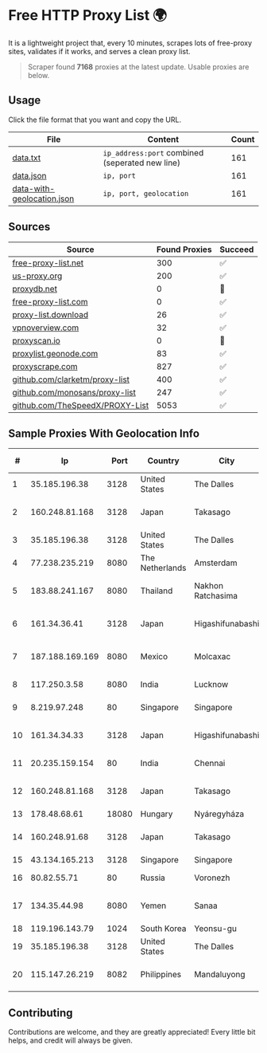 
# Free HTTP Proxy List 🌍

It is a lightweight project that, every 10 minutes, scrapes lots of free-proxy sites, validates if it works, and serves a clean proxy list.


> Scraper found **7168** proxies at the latest update. Usable proxies are below.

## Usage

Click the file format that you want and copy the URL.


|File|Content|Count|
|----|-------|-----|
|[data.txt](https://raw.githubusercontent.com/themiralay/Proxy-List-World/master/data.txt)|`ip_address:port` combined (seperated new line)|161|
|[data.json](https://raw.githubusercontent.com/themiralay/Proxy-List-World/master/data.json)|`ip, port`|161|
|[data-with-geolocation.json](https://raw.githubusercontent.com/themiralay/Proxy-List-World/master/data-with-geolocation.json)|`ip, port, geolocation`|161|

## Sources

|Source|Found Proxies|Succeed|
|------|-------------|-------|
|[free-proxy-list.net](https://free-proxy-list.net)|300|✅|
|[us-proxy.org](https://www.us-proxy.org)|200|✅|
|[proxydb.net](http://proxydb.net)|0|🚫|
|[free-proxy-list.com](https://free-proxy-list.com/?page=&port=&type%5B%5D=http&type%5B%5D=https&up_time=0&search=Search)|0|✅|
|[proxy-list.download](https://www.proxy-list.download/HTTP)|26|✅|
|[vpnoverview.com](https://vpnoverview.com/privacy/anonymous-browsing/free-proxy-servers)|32|✅|
|[proxyscan.io](https://www.proxyscan.io)|0|🚫|
|[proxylist.geonode.com](https://proxylist.geonode.com/api/proxy-list?limit=300&page=1&sort_by=lastChecked&sort_type=desc&protocols=http,https)|83|✅|
|[proxyscrape.com](https://api.proxyscrape.com/v2/?request=displayproxies&protocol=http&timeout=10000&country=all&ssl=all&anonymity=all)|827|✅|
|[github.com/clarketm/proxy-list](https://raw.githubusercontent.com/clarketm/proxy-list/master/proxy-list-raw.txt)|400|✅|
|[github.com/monosans/proxy-list](https://raw.githubusercontent.com/monosans/proxy-list/main/proxies/http.txt)|247|✅|
|[github.com/TheSpeedX/PROXY-List](https://raw.githubusercontent.com/TheSpeedX/PROXY-List/master/http.txt)|5053|✅|


## Sample Proxies With Geolocation Info

|#|Ip|Port|Country|City|Internet Service Provider|
|-|--|----|-------|----|-------------------------|
|1|35.185.196.38|3128|United States|The Dalles|Google LLC|
|2|160.248.81.168|3128|Japan|Takasago|NTT PC Communications, Inc.|
|3|35.185.196.38|3128|United States|The Dalles|Google LLC|
|4|77.238.235.219|8080|The Netherlands|Amsterdam|Servers Tech Fzco|
|5|183.88.241.167|8080|Thailand|Nakhon Ratchasima|Triple T Broadband Public Company Limited|
|6|161.34.36.41|3128|Japan|Higashifunabashi|NTT PC Communications, Inc.|
|7|187.188.169.169|8080|Mexico|Molcaxac|Total Play Telecomunicaciones SA De CV|
|8|117.250.3.58|8080|India|Lucknow|Bharat Sanchar Nigam Ltd|
|9|8.219.97.248|80|Singapore|Singapore|Alibaba (US) Technology Co., Ltd.|
|10|161.34.34.33|3128|Japan|Higashifunabashi|NTT PC Communications, Inc.|
|11|20.235.159.154|80|India|Chennai|Microsoft Corporation|
|12|160.248.81.168|3128|Japan|Takasago|NTT PC Communications, Inc.|
|13|178.48.68.61|18080|Hungary|Nyáregyháza|UPC|
|14|160.248.91.68|3128|Japan|Takasago|NTT PC Communications, Inc.|
|15|43.134.165.213|3128|Singapore|Singapore|Aceville Pte.ltd|
|16|80.82.55.71|80|Russia|Voronezh|CenterTelecom Voronezh ISP|
|17|134.35.44.98|8080|Yemen|Sanaa|Public Telecommunication Corporation|
|18|119.196.143.79|1024|South Korea|Yeonsu-gu|Korea Telecom|
|19|35.185.196.38|3128|United States|The Dalles|Google LLC|
|20|115.147.26.219|8082|Philippines|Mandaluyong|Philippine Long Distance Telephone Co.|



## Contributing

Contributions are welcome, and they are greatly appreciated! Every
little bit helps, and credit will always be given.

